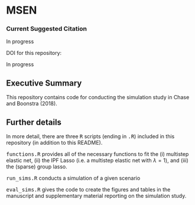 # MSEN

### Current Suggested Citation

In progress

DOI for this repository:

In progress

## Executive Summary

This repository contains code for conducting the simulation study in Chase and Boonstra (2018). 

## Further details

In more detail, there are three <samp>R</samp> scripts (ending in  <samp>.R</samp>) included in this repository (in addition to this README). 


<samp>functions.R</samp> provides all of the necessary functions to fit the (i) multistep elastic net, (ii) the IPF Lasso (i.e. a multistep elastic net with $\lambda = 1$), and (iii) the (sparse) group lasso. 


<samp>run_sims.R</samp> conducts a simulation of a given scenario 

<samp>eval_sims.R</samp> gives the code to create the figures and tables in the manuscript and supplementary material reporting on the simulation study. 

